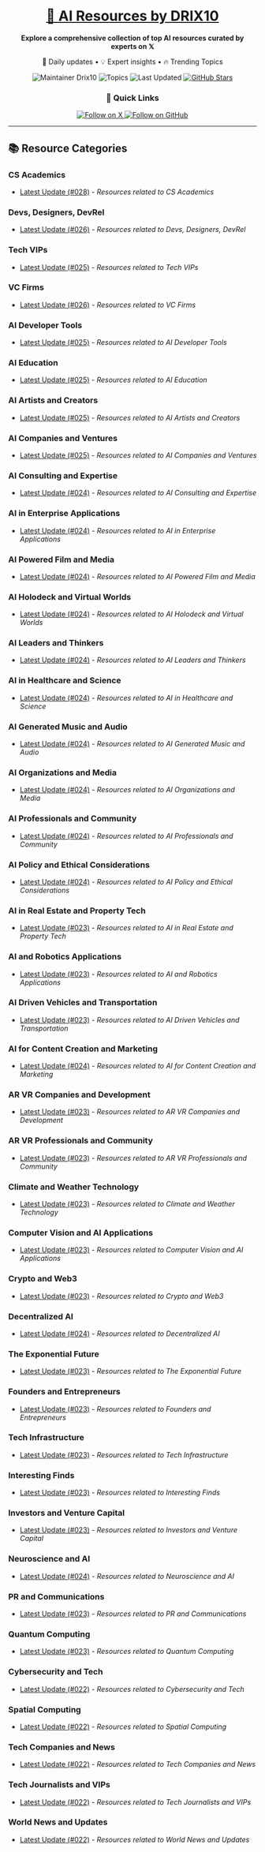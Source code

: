 
<div align="center">
  <h1><a href="https://x.com/DRIX_10_" target="_blank">🚀 AI Resources by DRIX10</a></h1>
  <p><strong>Explore a comprehensive collection of top AI resources curated by experts on 𝕏</strong></p>
  <p>🌟 Daily updates • 💡 Expert insights • 🔥 Trending Topics</p>

  <img src="https://img.shields.io/badge/Maintainer-Drix10-blue?style=for-the-badge" alt="Maintainer Drix10" />
  <img src="https://img.shields.io/badge/Topics-Everything%2C%20AI-red?style=for-the-badge" alt="Topics" />
  <img src="https://img.shields.io/github/last-commit/Drix10/ai-resources?style=for-the-badge&color=5D6D7E" alt="Last Updated" />
  <a href="https://github.com/Drix10/ai-resources"><img src="https://img.shields.io/github/stars/Drix10/ai-resources?style=for-the-badge&color=yellow" alt="GitHub Stars" /></a>

  <br>

  <h3>🌟 Quick Links</h3>
    <a href="https://x.com/DRIX_10_">
      <img src="https://img.shields.io/badge/Follow_on_𝕏-black?style=for-the-badge&logo=x&logoColor=white" alt="Follow on X" />
    </a>
    <a href="https://github.com/Drix10">
      <img src="https://img.shields.io/badge/Follow_on_GitHub-black?style=for-the-badge&logo=github&logoColor=white" alt="Follow on GitHub" />
    </a>
</div>

---

## 📚 Resource Categories

### CS Academics

*   [Latest Update (#028)](https://github.com/Drix10/ai-resources/blob/main/CS%20Academics/resources-028.md) - *Resources related to CS Academics*

### Devs, Designers, DevRel

*   [Latest Update (#026)](https://github.com/Drix10/ai-resources/blob/main/Devs%2C%20Designers%2C%20DevRel/resources-026.md) - *Resources related to Devs, Designers, DevRel*

### Tech VIPs

*   [Latest Update (#025)](https://github.com/Drix10/ai-resources/blob/main/Tech%20VIPs/resources-025.md) - *Resources related to Tech VIPs*

### VC Firms

*   [Latest Update (#026)](https://github.com/Drix10/ai-resources/blob/main/VC%20Firms/resources-026.md) - *Resources related to VC Firms*

### AI Developer Tools

*   [Latest Update (#025)](https://github.com/Drix10/ai-resources/blob/main/AI%20Developer%20Tools/resources-025.md) - *Resources related to AI Developer Tools*

### AI Education

*   [Latest Update (#025)](https://github.com/Drix10/ai-resources/blob/main/AI%20Education/resources-025.md) - *Resources related to AI Education*

### AI Artists and Creators

*   [Latest Update (#025)](https://github.com/Drix10/ai-resources/blob/main/AI%20Artists%20and%20Creators/resources-025.md) - *Resources related to AI Artists and Creators*

### AI Companies and Ventures

*   [Latest Update (#025)](https://github.com/Drix10/ai-resources/blob/main/AI%20Companies%20and%20Ventures/resources-025.md) - *Resources related to AI Companies and Ventures*

### AI Consulting and Expertise

*   [Latest Update (#024)](https://github.com/Drix10/ai-resources/blob/main/AI%20Consulting%20and%20Expertise/resources-024.md) - *Resources related to AI Consulting and Expertise*

### AI in Enterprise Applications

*   [Latest Update (#024)](https://github.com/Drix10/ai-resources/blob/main/AI%20in%20Enterprise%20Applications/resources-024.md) - *Resources related to AI in Enterprise Applications*

### AI Powered Film and Media

*   [Latest Update (#024)](https://github.com/Drix10/ai-resources/blob/main/AI%20Powered%20Film%20and%20Media/resources-024.md) - *Resources related to AI Powered Film and Media*

### AI Holodeck and Virtual Worlds

*   [Latest Update (#024)](https://github.com/Drix10/ai-resources/blob/main/AI%20Holodeck%20and%20Virtual%20Worlds/resources-024.md) - *Resources related to AI Holodeck and Virtual Worlds*

### AI Leaders and Thinkers

*   [Latest Update (#024)](https://github.com/Drix10/ai-resources/blob/main/AI%20Leaders%20and%20Thinkers/resources-024.md) - *Resources related to AI Leaders and Thinkers*

### AI in Healthcare and Science

*   [Latest Update (#024)](https://github.com/Drix10/ai-resources/blob/main/AI%20in%20Healthcare%20and%20Science/resources-024.md) - *Resources related to AI in Healthcare and Science*

### AI Generated Music and Audio

*   [Latest Update (#024)](https://github.com/Drix10/ai-resources/blob/main/AI%20Generated%20Music%20and%20Audio/resources-024.md) - *Resources related to AI Generated Music and Audio*

### AI Organizations and Media

*   [Latest Update (#024)](https://github.com/Drix10/ai-resources/blob/main/AI%20Organizations%20and%20Media/resources-024.md) - *Resources related to AI Organizations and Media*

### AI Professionals and Community

*   [Latest Update (#024)](https://github.com/Drix10/ai-resources/blob/main/AI%20Professionals%20and%20Community/resources-024.md) - *Resources related to AI Professionals and Community*

### AI Policy and Ethical Considerations

*   [Latest Update (#024)](https://github.com/Drix10/ai-resources/blob/main/AI%20Policy%20and%20Ethical%20Considerations/resources-024.md) - *Resources related to AI Policy and Ethical Considerations*

### AI in Real Estate and Property Tech

*   [Latest Update (#023)](https://github.com/Drix10/ai-resources/blob/main/AI%20in%20Real%20Estate%20and%20Property%20Tech/resources-023.md) - *Resources related to AI in Real Estate and Property Tech*

### AI and Robotics Applications

*   [Latest Update (#023)](https://github.com/Drix10/ai-resources/blob/main/AI%20and%20Robotics%20Applications/resources-023.md) - *Resources related to AI and Robotics Applications*

### AI Driven Vehicles and Transportation

*   [Latest Update (#023)](https://github.com/Drix10/ai-resources/blob/main/AI%20Driven%20Vehicles%20and%20Transportation/resources-023.md) - *Resources related to AI Driven Vehicles and Transportation*

### AI for Content Creation and Marketing

*   [Latest Update (#024)](https://github.com/Drix10/ai-resources/blob/main/AI%20for%20Content%20Creation%20and%20Marketing/resources-024.md) - *Resources related to AI for Content Creation and Marketing*

### AR VR Companies and Development

*   [Latest Update (#023)](https://github.com/Drix10/ai-resources/blob/main/AR%20VR%20Companies%20and%20Development/resources-023.md) - *Resources related to AR VR Companies and Development*

### AR VR Professionals and Community

*   [Latest Update (#023)](https://github.com/Drix10/ai-resources/blob/main/AR%20VR%20Professionals%20and%20Community/resources-023.md) - *Resources related to AR VR Professionals and Community*

### Climate and Weather Technology

*   [Latest Update (#023)](https://github.com/Drix10/ai-resources/blob/main/Climate%20and%20Weather%20Technology/resources-023.md) - *Resources related to Climate and Weather Technology*

### Computer Vision and AI Applications

*   [Latest Update (#023)](https://github.com/Drix10/ai-resources/blob/main/Computer%20Vision%20and%20AI%20Applications/resources-023.md) - *Resources related to Computer Vision and AI Applications*

### Crypto and Web3

*   [Latest Update (#023)](https://github.com/Drix10/ai-resources/blob/main/Crypto%20and%20Web3/resources-023.md) - *Resources related to Crypto and Web3*

### Decentralized AI

*   [Latest Update (#024)](https://github.com/Drix10/ai-resources/blob/main/Decentralized%20AI/resources-024.md) - *Resources related to Decentralized AI*

### The Exponential Future

*   [Latest Update (#023)](https://github.com/Drix10/ai-resources/blob/main/The%20Exponential%20Future/resources-023.md) - *Resources related to The Exponential Future*

### Founders and Entrepreneurs

*   [Latest Update (#023)](https://github.com/Drix10/ai-resources/blob/main/Founders%20and%20Entrepreneurs/resources-023.md) - *Resources related to Founders and Entrepreneurs*

### Tech Infrastructure

*   [Latest Update (#023)](https://github.com/Drix10/ai-resources/blob/main/Tech%20Infrastructure/resources-023.md) - *Resources related to Tech Infrastructure*

### Interesting Finds

*   [Latest Update (#023)](https://github.com/Drix10/ai-resources/blob/main/Interesting%20Finds/resources-023.md) - *Resources related to Interesting Finds*

### Investors and Venture Capital

*   [Latest Update (#023)](https://github.com/Drix10/ai-resources/blob/main/Investors%20and%20Venture%20Capital/resources-023.md) - *Resources related to Investors and Venture Capital*

### Neuroscience and AI

*   [Latest Update (#024)](https://github.com/Drix10/ai-resources/blob/main/Neuroscience%20and%20AI/resources-024.md) - *Resources related to Neuroscience and AI*

### PR and Communications

*   [Latest Update (#023)](https://github.com/Drix10/ai-resources/blob/main/PR%20and%20Communications/resources-023.md) - *Resources related to PR and Communications*

### Quantum Computing

*   [Latest Update (#023)](https://github.com/Drix10/ai-resources/blob/main/Quantum%20Computing/resources-023.md) - *Resources related to Quantum Computing*

### Cybersecurity and Tech

*   [Latest Update (#022)](https://github.com/Drix10/ai-resources/blob/main/Cybersecurity%20and%20Tech/resources-022.md) - *Resources related to Cybersecurity and Tech*

### Spatial Computing

*   [Latest Update (#022)](https://github.com/Drix10/ai-resources/blob/main/Spatial%20Computing/resources-022.md) - *Resources related to Spatial Computing*

### Tech Companies and News

*   [Latest Update (#022)](https://github.com/Drix10/ai-resources/blob/main/Tech%20Companies%20and%20News/resources-022.md) - *Resources related to Tech Companies and News*

### Tech Journalists and VIPs

*   [Latest Update (#022)](https://github.com/Drix10/ai-resources/blob/main/Tech%20Journalists%20and%20VIPs/resources-022.md) - *Resources related to Tech Journalists and VIPs*

### World News and Updates

*   [Latest Update (#022)](https://github.com/Drix10/ai-resources/blob/main/World%20News%20and%20Updates/resources-022.md) - *Resources related to World News and Updates*


